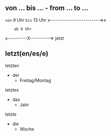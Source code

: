 ## von ... bis ... - from ... to ...

`von` 9 Uhr          `bis` 13 Uhr
x-------------------------=>x

        ab 9 Uhr
x----------X----------=>
jetzt


## letzt(en/es/e)

letzten
- der 
  - Freitag/Montag

letztes
- das
  - Jahr

letzte
- die
  - Woche

